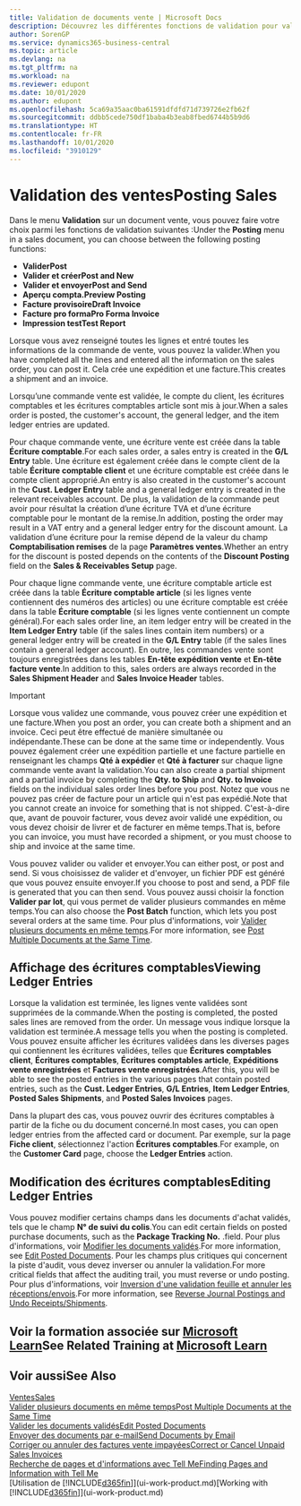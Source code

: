 ```yaml
---
title: Validation de documents vente | Microsoft Docs
description: Découvrez les différentes fonctions de validation pour valider les documents vente et comment mettre à jour les documents validés.
author: SorenGP
ms.service: dynamics365-business-central
ms.topic: article
ms.devlang: na
ms.tgt_pltfrm: na
ms.workload: na
ms.reviewer: edupont
ms.date: 10/01/2020
ms.author: edupont
ms.openlocfilehash: 5ca69a35aac0ba61591dfdfd71d739726e2fb62f
ms.sourcegitcommit: ddbb5cede750df1baba4b3eab8fbed6744b5b9d6
ms.translationtype: HT
ms.contentlocale: fr-FR
ms.lasthandoff: 10/01/2020
ms.locfileid: "3910129"
---
```

# <a name="posting-sales"></a><span data-ttu-id="bc9b7-103">Validation des ventes</span><span class="sxs-lookup"><span data-stu-id="bc9b7-103">Posting Sales</span></span>

<span data-ttu-id="bc9b7-104">Dans le menu **Validation** sur un document vente, vous pouvez faire votre choix parmi les fonctions de validation suivantes :</span><span class="sxs-lookup"><span data-stu-id="bc9b7-104">Under the **Posting** menu in a sales document, you can choose between the following posting functions:</span></span>

* <span data-ttu-id="bc9b7-105">**Valider**</span><span class="sxs-lookup"><span data-stu-id="bc9b7-105">**Post**</span></span>
* <span data-ttu-id="bc9b7-106">**Valider et créer**</span><span class="sxs-lookup"><span data-stu-id="bc9b7-106">**Post and New**</span></span>
* <span data-ttu-id="bc9b7-107">**Valider et envoyer**</span><span class="sxs-lookup"><span data-stu-id="bc9b7-107">**Post and Send**</span></span>
* <span data-ttu-id="bc9b7-108">**Aperçu compta.**</span><span class="sxs-lookup"><span data-stu-id="bc9b7-108">**Preview Posting**</span></span>
* <span data-ttu-id="bc9b7-109">**Facture provisoire**</span><span class="sxs-lookup"><span data-stu-id="bc9b7-109">**Draft Invoice**</span></span>
* <span data-ttu-id="bc9b7-110">**Facture pro forma**</span><span class="sxs-lookup"><span data-stu-id="bc9b7-110">**Pro Forma Invoice**</span></span>
* <span data-ttu-id="bc9b7-111">**Impression test**</span><span class="sxs-lookup"><span data-stu-id="bc9b7-111">**Test Report**</span></span>

<span data-ttu-id="bc9b7-112">Lorsque vous avez renseigné toutes les lignes et entré toutes les informations de la commande de vente, vous pouvez la valider.</span><span class="sxs-lookup"><span data-stu-id="bc9b7-112">When you have completed all the lines and entered all the information on the sales order, you can post it.</span></span> <span data-ttu-id="bc9b7-113">Cela crée une expédition et une facture.</span><span class="sxs-lookup"><span data-stu-id="bc9b7-113">This creates a shipment and an invoice.</span></span>

<span data-ttu-id="bc9b7-114">Lorsqu’une commande vente est validée, le compte du client, les écritures comptables et les écritures comptables article sont mis à jour.</span><span class="sxs-lookup"><span data-stu-id="bc9b7-114">When a sales order is posted, the customer's account, the general ledger, and the item ledger entries are updated.</span></span>

<span data-ttu-id="bc9b7-115">Pour chaque commande vente, une écriture vente est créée dans la table **Écriture comptable**.</span><span class="sxs-lookup"><span data-stu-id="bc9b7-115">For each sales order, a sales entry is created in the **G/L Entry** table.</span></span> <span data-ttu-id="bc9b7-116">Une écriture est également créée dans le compte client de la table **Écriture comptable client** et une écriture comptable est créée dans le compte client approprié.</span><span class="sxs-lookup"><span data-stu-id="bc9b7-116">An entry is also created in the customer's account in the **Cust. Ledger Entry** table and a general ledger entry is created in the relevant receivables account.</span></span> <span data-ttu-id="bc9b7-117">De plus, la validation de la commande peut avoir pour résultat la création d’une écriture TVA et d’une écriture comptable pour le montant de la remise.</span><span class="sxs-lookup"><span data-stu-id="bc9b7-117">In addition, posting the order may result in a VAT entry and a general ledger entry for the discount amount.</span></span> <span data-ttu-id="bc9b7-118">La validation d’une écriture pour la remise dépend de la valeur du champ **Comptabilisation remises** de la page **Paramètres ventes**.</span><span class="sxs-lookup"><span data-stu-id="bc9b7-118">Whether an entry for the discount is posted depends on the contents of the **Discount Posting** field on the **Sales & Receivables Setup** page.</span></span>

<span data-ttu-id="bc9b7-119">Pour chaque ligne commande vente, une écriture comptable article est créée dans la table **Écriture comptable article** (si les lignes vente contiennent des numéros des articles) ou une écriture comptable est créée dans la table **Écriture comptable** (si les lignes vente contiennent un compte général).</span><span class="sxs-lookup"><span data-stu-id="bc9b7-119">For each sales order line, an item ledger entry will be created in the **Item Ledger Entry** table (if the sales lines contain item numbers) or a general ledger entry will be created in the **G/L Entry** table (if the sales lines contain a general ledger account).</span></span> <span data-ttu-id="bc9b7-120">En outre, les commandes vente sont toujours enregistrées dans les tables **En-tête expédition vente** et **En-tête facture vente**.</span><span class="sxs-lookup"><span data-stu-id="bc9b7-120">In addition to this, sales orders are always recorded in the **Sales Shipment Header** and **Sales Invoice Header** tables.</span></span>

> [!IMPORTANT]  
> <span data-ttu-id="bc9b7-121">Lorsque vous validez une commande, vous pouvez créer une expédition et une facture.</span><span class="sxs-lookup"><span data-stu-id="bc9b7-121">When you post an order, you can create both a shipment and an invoice.</span></span> <span data-ttu-id="bc9b7-122">Ceci peut être effectué de manière simultanée ou indépendante.</span><span class="sxs-lookup"><span data-stu-id="bc9b7-122">These can be done at the same time or independently.</span></span> <span data-ttu-id="bc9b7-123">Vous pouvez également créer une expédition partielle et une facture partielle en renseignant les champs **Qté à expédier** et **Qté à facturer** sur chaque ligne commande vente avant la validation.</span><span class="sxs-lookup"><span data-stu-id="bc9b7-123">You can also create a partial shipment and a partial invoice by completing the **Qty. to Ship** and **Qty. to Invoice** fields on the individual sales order lines before you post.</span></span> <span data-ttu-id="bc9b7-124">Notez que vous ne pouvez pas créer de facture pour un article qui n'est pas expédié.</span><span class="sxs-lookup"><span data-stu-id="bc9b7-124">Note that you cannot create an invoice for something that is not shipped.</span></span> <span data-ttu-id="bc9b7-125">C'est-à-dire que, avant de pouvoir facturer, vous devez avoir validé une expédition, ou vous devez choisir de livrer et de facturer en même temps.</span><span class="sxs-lookup"><span data-stu-id="bc9b7-125">That is, before you can invoice, you must have recorded a shipment, or you must choose to ship and invoice at the same time.</span></span>

<span data-ttu-id="bc9b7-126">Vous pouvez valider ou valider et envoyer.</span><span class="sxs-lookup"><span data-stu-id="bc9b7-126">You can either post, or post and send.</span></span> <span data-ttu-id="bc9b7-127">Si vous choisissez de valider et d'envoyer, un fichier PDF est généré que vous pouvez ensuite envoyer.</span><span class="sxs-lookup"><span data-stu-id="bc9b7-127">If you choose to post and send, a PDF file is generated that you can then send.</span></span> <span data-ttu-id="bc9b7-128">Vous pouvez aussi choisir la fonction **Valider par lot**, qui vous permet de valider plusieurs commandes en même temps.</span><span class="sxs-lookup"><span data-stu-id="bc9b7-128">You can also choose the **Post Batch** function, which lets you post several orders at the same time.</span></span> <span data-ttu-id="bc9b7-129">Pour plus d'informations, voir [Valider plusieurs documents en même temps](ui-batch-posting.md).</span><span class="sxs-lookup"><span data-stu-id="bc9b7-129">For more information, see [Post Multiple Documents at the Same Time](ui-batch-posting.md).</span></span>

## <a name="viewing-ledger-entries"></a><span data-ttu-id="bc9b7-130">Affichage des écritures comptables</span><span class="sxs-lookup"><span data-stu-id="bc9b7-130">Viewing Ledger Entries</span></span>

<span data-ttu-id="bc9b7-131">Lorsque la validation est terminée, les lignes vente validées sont supprimées de la commande.</span><span class="sxs-lookup"><span data-stu-id="bc9b7-131">When the posting is completed, the posted sales lines are removed from the order.</span></span> <span data-ttu-id="bc9b7-132">Un message vous indique lorsque la validation est terminée.</span><span class="sxs-lookup"><span data-stu-id="bc9b7-132">A message tells you when the posting is completed.</span></span> <span data-ttu-id="bc9b7-133">Vous pouvez ensuite afficher les écritures validées dans les diverses pages qui contiennent les écritures validées, telles que **Écritures comptables client**, **Écritures comptables**, **Écritures comptables article**, **Expéditions vente enregistrées** et **Factures vente enregistrées**.</span><span class="sxs-lookup"><span data-stu-id="bc9b7-133">After this, you will be able to see the posted entries in the various pages that contain posted entries, such as the **Cust. Ledger Entries**, **G/L Entries**, **Item Ledger Entries**, **Posted Sales Shipments**, and **Posted Sales Invoices** pages.</span></span>  

<span data-ttu-id="bc9b7-134">Dans la plupart des cas, vous pouvez ouvrir des écritures comptables à partir de la fiche ou du document concerné.</span><span class="sxs-lookup"><span data-stu-id="bc9b7-134">In most cases, you can open ledger entries from the affected card or document.</span></span> <span data-ttu-id="bc9b7-135">Par exemple, sur la page **Fiche client**, sélectionnez l'action **Écritures comptables**.</span><span class="sxs-lookup"><span data-stu-id="bc9b7-135">For example, on the **Customer Card** page, choose the **Ledger Entries** action.</span></span>

## <a name="editing-ledger-entries"></a><span data-ttu-id="bc9b7-136">Modification des écritures comptables</span><span class="sxs-lookup"><span data-stu-id="bc9b7-136">Editing Ledger Entries</span></span>

<span data-ttu-id="bc9b7-137">Vous pouvez modifier certains champs dans les documents d'achat validés, tels que le champ **N° de suivi du colis**.</span><span class="sxs-lookup"><span data-stu-id="bc9b7-137">You can edit certain fields on posted purchase documents, such as the **Package Tracking No.**</span></span> <span data-ttu-id="bc9b7-138">.</span><span class="sxs-lookup"><span data-stu-id="bc9b7-138">field.</span></span> <span data-ttu-id="bc9b7-139">Pour plus d'informations, voir [Modifier les documents validés](across-edit-posted-document.md).</span><span class="sxs-lookup"><span data-stu-id="bc9b7-139">For more information, see [Edit Posted Documents](across-edit-posted-document.md).</span></span> <span data-ttu-id="bc9b7-140">Pour les champs plus critiques qui concernent la piste d'audit, vous devez inverser ou annuler la validation.</span><span class="sxs-lookup"><span data-stu-id="bc9b7-140">For more critical fields that affect the auditing trail, you must reverse or undo posting.</span></span> <span data-ttu-id="bc9b7-141">Pour plus d'informations, voir [Inversion d'une validation feuille et annuler les réceptions/envois](finance-how-reverse-journal-posting.md).</span><span class="sxs-lookup"><span data-stu-id="bc9b7-141">For more information, see [Reverse Journal Postings and Undo Receipts/Shipments](finance-how-reverse-journal-posting.md).</span></span>

## <a name="see-related-training-at-microsoft-learn"></a><span data-ttu-id="bc9b7-142">Voir la formation associée sur [Microsoft Learn](/learn/modules/ship-invoice-items-dynamics-365-business-central/index)</span><span class="sxs-lookup"><span data-stu-id="bc9b7-142">See Related Training at [Microsoft Learn](/learn/modules/ship-invoice-items-dynamics-365-business-central/index)</span></span>

## <a name="see-also"></a><span data-ttu-id="bc9b7-143">Voir aussi</span><span class="sxs-lookup"><span data-stu-id="bc9b7-143">See Also</span></span>

[<span data-ttu-id="bc9b7-144">Ventes</span><span class="sxs-lookup"><span data-stu-id="bc9b7-144">Sales</span></span>](sales-manage-sales.md)  
[<span data-ttu-id="bc9b7-145">Valider plusieurs documents en même temps</span><span class="sxs-lookup"><span data-stu-id="bc9b7-145">Post Multiple Documents at the Same Time</span></span>](ui-batch-posting.md)  
[<span data-ttu-id="bc9b7-146">Valider les documents validés</span><span class="sxs-lookup"><span data-stu-id="bc9b7-146">Edit Posted Documents</span></span>](across-edit-posted-document.md)  
[<span data-ttu-id="bc9b7-147">Envoyer des documents par e-mail</span><span class="sxs-lookup"><span data-stu-id="bc9b7-147">Send Documents by Email</span></span>](ui-how-send-documents-email.md)  
[<span data-ttu-id="bc9b7-148">Corriger ou annuler des factures vente impayées</span><span class="sxs-lookup"><span data-stu-id="bc9b7-148">Correct or Cancel Unpaid Sales Invoices</span></span>](sales-how-correct-cancel-sales-invoice.md)  
[<span data-ttu-id="bc9b7-149">Recherche de pages et d'informations avec Tell Me</span><span class="sxs-lookup"><span data-stu-id="bc9b7-149">Finding Pages and Information with Tell Me</span></span>](ui-search.md)  
<span data-ttu-id="bc9b7-150">[Utilisation de [!INCLUDE[d365fin](includes/d365fin_md.md)]](ui-work-product.md)</span><span class="sxs-lookup"><span data-stu-id="bc9b7-150">[Working with [!INCLUDE[d365fin](includes/d365fin_md.md)]](ui-work-product.md)</span></span>
